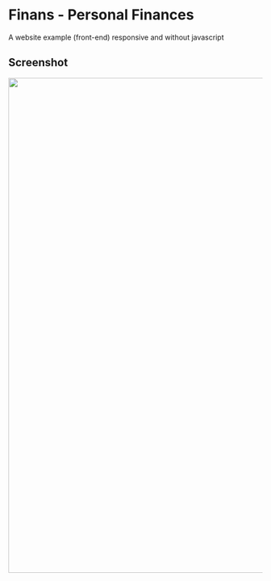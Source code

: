 # Finans - Personal Finances
A website example (front-end) responsive and without javascript

## Screenshot
<img src="https://imgur.com/8Ek6H2m.jpg" width="1900" height="980" />


